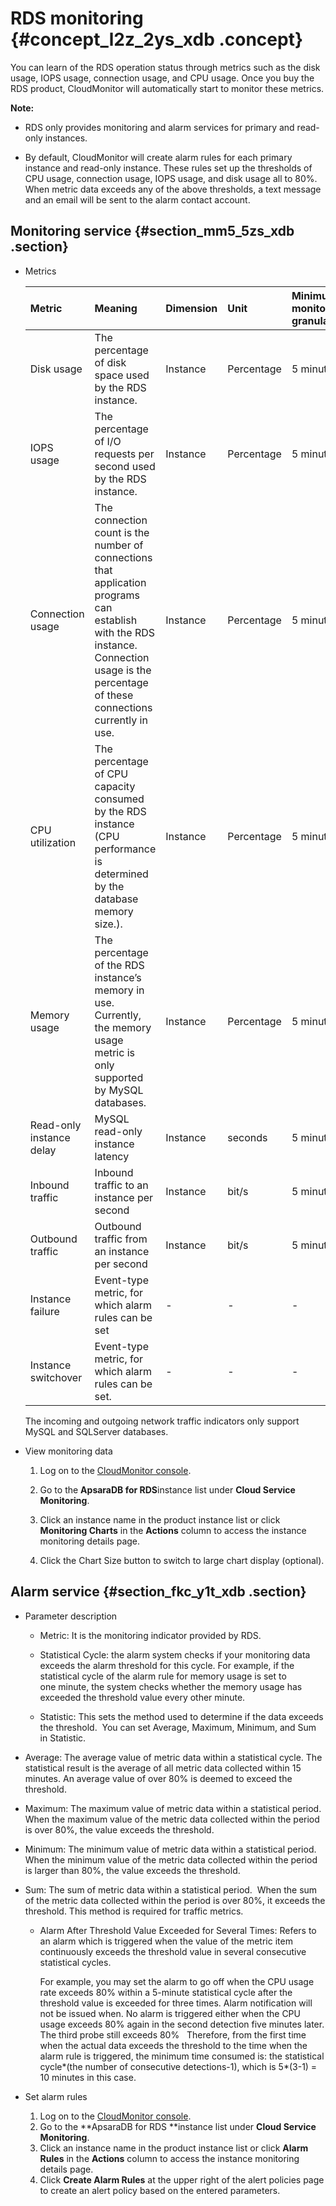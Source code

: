 # RDS monitoring {#concept_l2z_2ys_xdb .concept}

You can learn of the RDS operation status through metrics such as the disk usage, IOPS usage, connection usage, and CPU usage. Once you buy the RDS product, CloudMonitor will automatically start to monitor these metrics.

**Note:** 

-   RDS only provides monitoring and alarm services for primary and read-only instances.

-   By default, CloudMonitor will create alarm rules for each primary instance and read-only instance. These rules set up the thresholds of CPU usage, connection usage, IOPS usage, and disk usage all to 80%. When metric data exceeds any of the above thresholds, a text message and an email will be sent to the alarm contact account.


## Monitoring service {#section_mm5_5zs_xdb .section}

-   Metrics

    |Metric|Meaning|Dimension|Unit|Minimum monitoring granularity|
    |:-----|:------|:--------|:---|:-----------------------------|
    |Disk usage|The percentage of disk space used by the RDS instance.|Instance|Percentage|5 minutes|
    |IOPS usage|The percentage of I/O requests per second used by the RDS instance. |Instance|Percentage|5 minutes|
    |Connection usage|The connection count is the number of connections that application programs can establish with the RDS instance. Connection usage is the percentage of these connections currently in use.|Instance|Percentage|5 minutes|
    |CPU utilization|The percentage of CPU capacity consumed by the RDS instance \(CPU performance is determined by the database memory size.\). |Instance|Percentage|5 minutes|
    |Memory usage|The percentage of the RDS instance’s memory in use. Currently, the memory usage metric is only supported by MySQL databases. |Instance|Percentage|5 minutes|
    |Read-only instance delay|MySQL read-only instance latency|Instance|seconds|5 minutes|
    |Inbound traffic|Inbound traffic to an instance per second|Instance|bit/s|5 minutes|
    |Outbound traffic|Outbound traffic from an instance per second|Instance|bit/s|5 minutes|
    |Instance failure|Event-type metric, for which alarm rules can be set|-|-|-|
    |Instance switchover|Event-type metric, for which alarm rules can be set.|-|-|-|

    The incoming and outgoing network traffic indicators only support MySQL and SQLServer databases.

-   View monitoring data
    1.  Log on to the [CloudMonitor console](http://cms.console.aliyun.com/#/groups/).
    2.  Go to the **ApsaraDB for RDS**instance list under **Cloud Service Monitoring**.
    3.  Click an instance name in the product instance list or click **Monitoring Charts** in the **Actions** column to access the instance monitoring details page.

    4.  Click the Chart Size button to switch to large chart display \(optional\).

## Alarm service {#section_fkc_y1t_xdb .section}

-   Parameter description
    -   Metric: It is the monitoring indicator provided by RDS.

    -   Statistical Cycle: the alarm system checks if your monitoring data exceeds the alarm threshold for this cycle. For example, if the statistical cycle of the alarm rule for memory usage is set to one minute, the system checks whether the memory usage has exceeded the threshold value every other minute.

    -   Statistic: This sets the method used to determine if the data exceeds the threshold.  You can set Average, Maximum, Minimum, and Sum in Statistic.

-   Average: The average value of metric data within a statistical cycle. The statistical result is the average of all metric data collected within 15 minutes. An average value of over 80% is deemed to exceed the threshold.
-   Maximum: The maximum value of metric data within a statistical period.  When the maximum value of the metric data collected within the period is over 80%, the value exceeds the threshold.
-   Minimum: The minimum value of metric data within a statistical period. When the minimum value of the metric data collected within the period is larger than 80%, the value exceeds the threshold.
-   Sum: The sum of metric data within a statistical period.  When the sum of the metric data collected within the period is over 80%, it exceeds the threshold. This method is required for traffic metrics.
    -   Alarm After Threshold Value Exceeded for Several Times: Refers to an alarm which is triggered when the value of the metric item continuously exceeds the threshold value in several consecutive statistical cycles.

        For example, you may set the alarm to go off when the CPU usage rate exceeds 80% within a 5-minute statistical cycle after the threshold value is exceeded for three times. Alarm notification will not be issued when. No alarm is triggered either when the CPU usage exceeds 80% again in the second detection five minutes later. The third probe still exceeds 80%   Therefore, from the first time when the actual data exceeds the threshold to the time when the alarm rule is triggered, the minimum time consumed is: the statistical cycle\*\(the number of consecutive detections-1\), which is 5\*\(3-1\) = 10 minutes in this case.


-   Set alarm rules
    1.  Log on to the [CloudMonitor console](http://cms.console.aliyun.com/#/groups/).
    2.  Go to the **ApsaraDB for RDS **instance list under **Cloud Service Monitoring**.
    3.  Click an instance name in the product instance list or click **Alarm Rules** in the **Actions** column to access the instance monitoring details page.
    4.  Click **Create Alarm Rules** at the upper right of the alert policies page to create an alert policy based on the entered parameters.

